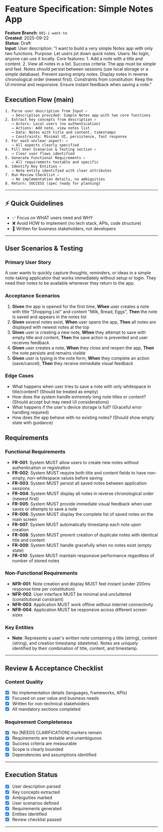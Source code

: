 # Feature Specification: Simple Notes App

**Feature Branch**: `001-i-want-to`  
**Created**: 2025-09-22  
**Status**: Draft  
**Input**: User description: "I want to build a very simple Notes app with only two functions. Purpose: Let users jot down quick notes. Users: No login, anyone can use it locally. Core features: 1. Add a note with a title and content. 2. View all notes in a list. Success criteria: The app must be simple and fast. Notes should persist between sessions (use local storage or a simple database). Prevent saving empty notes. Display notes in reverse chronological order (newest first). Constraints from constitution: Keep the UI minimal and responsive. Ensure instant feedback when saving a note."

## Execution Flow (main)
```
1. Parse user description from Input ✓
   → Description provided: Simple Notes app with two core functions
2. Extract key concepts from description ✓
   → Actors: Local users (no authentication)
   → Actions: Add note, view notes list
   → Data: Notes with title and content, timestamps
   → Constraints: Minimal UI, persistence, fast response
3. For each unclear aspect: ✓
   → All aspects clearly specified
4. Fill User Scenarios & Testing section ✓
   → Clear user flows identified
5. Generate Functional Requirements ✓
   → All requirements testable and specific
6. Identify Key Entities ✓
   → Note entity identified with clear attributes
7. Run Review Checklist ✓
   → No implementation details, no ambiguities
8. Return: SUCCESS (spec ready for planning)
```

---

## ⚡ Quick Guidelines
- ✅ Focus on WHAT users need and WHY
- ❌ Avoid HOW to implement (no tech stack, APIs, code structure)
- 👥 Written for business stakeholders, not developers

---

## User Scenarios & Testing

### Primary User Story
A user wants to quickly capture thoughts, reminders, or ideas in a simple note-taking application that works immediately without setup or login. They need their notes to be available whenever they return to the app.

### Acceptance Scenarios
1. **Given** the app is opened for the first time, **When** user creates a note with title "Shopping List" and content "Milk, Bread, Eggs", **Then** the note is saved and appears in the notes list
2. **Given** several notes exist, **When** user opens the app, **Then** all notes are displayed with newest notes at the top
3. **Given** user is creating a new note, **When** they attempt to save with empty title and content, **Then** the save action is prevented and user receives feedback
4. **Given** user creates a note, **When** they close and reopen the app, **Then** the note persists and remains visible
5. **Given** user is typing in the note form, **When** they complete an action (save/cancel), **Then** they receive immediate visual feedback

### Edge Cases
- What happens when user tries to save a note with only whitespace in title/content? (Should be treated as empty)
- How does the system handle extremely long note titles or content? (Should accept but may need UI considerations)
- What happens if the user's device storage is full? (Graceful error handling required)
- How does the app behave with no existing notes? (Should show empty state with guidance)

## Requirements

### Functional Requirements
- **FR-001**: System MUST allow users to create new notes without authentication or registration
- **FR-002**: System MUST require both title and content fields to have non-empty, non-whitespace values before saving
- **FR-003**: System MUST persist all saved notes between application sessions
- **FR-004**: System MUST display all notes in reverse chronological order (newest first)
- **FR-005**: System MUST provide immediate visual feedback when user saves or attempts to save a note
- **FR-006**: System MUST display the complete list of saved notes on the main screen
- **FR-007**: System MUST automatically timestamp each note upon creation
- **FR-008**: System MUST prevent creation of duplicate notes with identical title and content
- **FR-009**: System MUST handle gracefully when no notes exist (empty state)
- **FR-010**: System MUST maintain responsive performance regardless of number of stored notes

### Non-Functional Requirements
- **NFR-001**: Note creation and display MUST feel instant (under 200ms response time per constitution)
- **NFR-002**: User interface MUST be minimal and uncluttered (constitutional constraint)
- **NFR-003**: Application MUST work offline without internet connectivity
- **NFR-004**: Application MUST be responsive across different screen sizes

### Key Entities
- **Note**: Represents a user's written note containing a title (string), content (string), and creation timestamp (datetime). Notes are uniquely identified by their combination of title, content, and timestamp.

---

## Review & Acceptance Checklist

### Content Quality
- [x] No implementation details (languages, frameworks, APIs)
- [x] Focused on user value and business needs
- [x] Written for non-technical stakeholders
- [x] All mandatory sections completed

### Requirement Completeness
- [x] No [NEEDS CLARIFICATION] markers remain
- [x] Requirements are testable and unambiguous  
- [x] Success criteria are measurable
- [x] Scope is clearly bounded
- [x] Dependencies and assumptions identified

---

## Execution Status

- [x] User description parsed
- [x] Key concepts extracted
- [x] Ambiguities marked
- [x] User scenarios defined
- [x] Requirements generated
- [x] Entities identified
- [x] Review checklist passed

---
